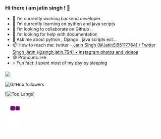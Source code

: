 ### Hi there i am jatin singh ! 👋



- 🔭 I’m currently working backend developer
- 🌱 I’m currently learning on python and java scripts
- 👯 I’m looking to collaborate on Github ..
- 🤔 I’m looking for help with documentation
- 💬 Ask me about python , Django , java scripts ect...
- 📫 How to reach me: twitter -[ Jatin Singh (@JatinSi55117764) / Twitter](https://twitter.com/JatinSi55117764) [Singh Jatin (@singh.jatin.794) • Instagram photos and videos](https://www.instagram.com/singh.jatin.794/)
- 😄 Pronouns: He
- ⚡ Fun fact: I spent most of my day by sleeping 



<img src="https://github-readme-stats.vercel.app/api?username=jatinsinghnp&&show_icons=true&title_color=ffffff&icon_color=bb2acf&text_color=daf7dc&bg_color=151515">

![GitHub followers](https://img.shields.io/github/followers/jatinsinghnp?style=social)


[![Top Langs](https://github-readme-stats.vercel.app/api/top-langs/?username=jatinsinghnp&layout=compact)]



![snake gif](https://github.com/jatinsinghnp/jatinsinghnp/blob/output/github-contribution-grid-snake.gif)
